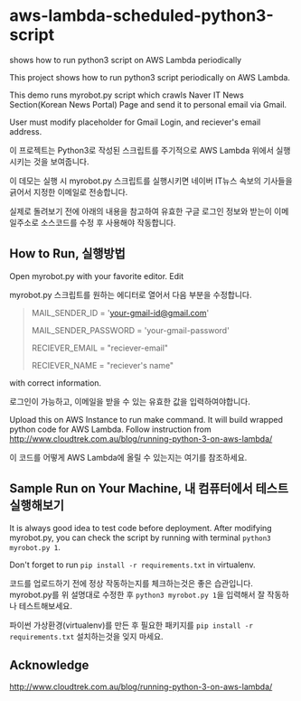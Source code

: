 # aws-lambda-scheduled-python3-script
shows how to run python3 script on AWS Lambda periodically

This project shows how to run python3 script periodically on AWS Lambda.

This demo runs myrobot.py script which crawls Naver IT News Section(Korean News Portal) Page and send it to personal email via Gmail.

User must modify placeholder for Gmail Login, and reciever's email address. 




이 프로젝트는 Python3로 작성된 스크립트를 주기적으로 AWS Lambda 위에서 실행시키는 것을 보여줍니다.

이 데모는 실행 시 myrobot.py 스크립트를 실행시키면 네이버 IT뉴스 속보의 기사들을 긁어서 지정한 이메일로 전송합니다.

실제로 돌려보기 전에 아래의 내용을 참고하여 유효한 구글 로그인 정보와 받는이 이메일주소로 소스코드를 수정 후 사용해야 작동합니다.




## How to Run, 실행방법

Open myrobot.py with your favorite editor. Edit 

myrobot.py 스크립트를 원하는 에디터로 열어서 다음 부분을 수정합니다.


> MAIL_SENDER_ID = 'your-gmail-id@gmail.com'
>
> MAIL_SENDER_PASSWORD = 'your-gmail-password'
> 
> RECIEVER_EMAIL = "reciever-email"
>
> RECIEVER_NAME = "reciever's name" 

with correct information.

로그인이 가능하고, 이메일을 받을 수 있는 유효한 값을 입력하여야합니다.

Upload this on AWS Instance to run make command. It will build wrapped python code for AWS Lambda.
Follow instruction from http://www.cloudtrek.com.au/blog/running-python-3-on-aws-lambda/

이 코드를 어떻게 AWS Lambda에 올릴 수 있는지는 여기를 참조하세요. 

## Sample Run on Your Machine, 내 컴퓨터에서 테스트 실행해보기

It is always good idea to test code before deployment. After modifying myrobot.py, you can check 
the script by running with terminal `python3 myrobot.py 1`.

Don't forget to run `pip install -r requirements.txt` in virtualenv.



코드를 업로드하기 전에 정상 작동하는지를 체크하는것은 좋은 습관입니다. myrobot.py를 위 설명대로 수정한 후 
`python3 myrobot.py 1`을 입력해서 잘 작동하나 테스트해보세요. 

파이썬 가상환경(virtualenv)를 만든 후 필요한 패키지를 `pip install -r requirements.txt` 설치하는것을 잊지 마세요.


## Acknowledge

http://www.cloudtrek.com.au/blog/running-python-3-on-aws-lambda/
